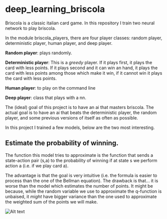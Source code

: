 # deep_learning_briscola

Briscola is a classic italian card game. In this repository I train two neural network to play briscola.

In the module briscola_players, there are four player classes: random player, deterministic player, human player, and deep player.

**Random player**: plays randomly.

**Deterministic player**: This is a _greedy_ player. If it plays first, it plays the card with less points. If it plays second and it can win an hand, it plays the card with less points among those which make it win, if it cannot win it plays the card with less points.

**Human player**: to play on the command line

**Deep player**: class that plays with a nn.

The (ideal) goal of this project is to have an ai that masters briscola. The actual goal is to have an ai that beats the deterministic player, the random player, and some previous versions of itself as often as possible.

In this project I trained a few models, below are the two most interesting.

## Estimate the probability of winning.

The function this model tries to approximate is the function that sends a state-action pair (s,a) to the probability of winning if at state s we perform action a (i.e. if we play card a).




The advantage is that the goal is very intuitive (i.e. the formula is easier to process than the one of the Bellman equation). The drawback is that... it is worse than the model which estimates the number of points. It might be because, while the random variable we use to approximate the q-function is unbaised, it _might_ have bigger variance than the one used to approximate the weighted sum of the points we will make.


![Alt text](https://github.com/Inc-G/deep_learning_briscola/blob/main/Bellman_eq.png?raw=true "Optional Title")

